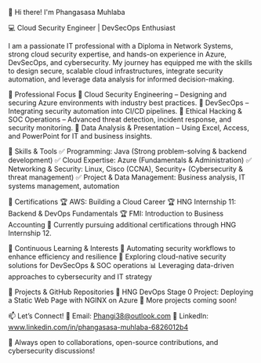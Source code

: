 👋 Hi there! I'm Phangasasa Muhlaba

💻 Cloud Security Engineer | DevSecOps Enthusiast

I am a passionate IT professional with a Diploma in Network Systems, strong cloud security expertise, and hands-on experience in Azure, DevSecOps, and cybersecurity. My journey has equipped me with the skills to design secure, scalable cloud infrastructures, integrate security automation, and leverage data analysis for informed decision-making.

💼 Professional Focus
🔹 Cloud Security Engineering – Designing and securing Azure environments with industry best practices.
🔹 DevSecOps – Integrating security automation into CI/CD pipelines.
🔹 Ethical Hacking & SOC Operations – Advanced threat detection, incident response, and security monitoring.
🔹 Data Analysis & Presentation – Using Excel, Access, and PowerPoint for IT and business insights.

🔧 Skills & Tools
✅ Programming: Java (Strong problem-solving & backend development)
✅ Cloud Expertise: Azure (Fundamentals & Administration)
✅ Networking & Security: Linux, Cisco (CCNA), Security+ (Cybersecurity & threat management)
✅ Project & Data Management: Business analysis, IT systems management, automation

📜 Certifications
🏆 AWS: Building a Cloud Career
🏆 HNG Internship 11: Backend & DevOps Fundamentals
🏆 FMI: Introduction to Business Accounting
📌 Currently pursuing additional certifications through HNG Internship 12.

🌱 Continuous Learning & Interests
🚀 Automating security workflows to enhance efficiency and resilience
🔐 Exploring cloud-native security solutions for DevSecOps & SOC operations
📊 Leveraging data-driven approaches to cybersecurity and IT strategy

📂 Projects & GitHub Repositories
🔗 HNG DevOps Stage 0 Project: Deploying a Static Web Page with NGINX on Azure
🔗 More projects coming soon!

📫 Let’s Connect!
📧 Email: Phangi38@outlook.com
💼 LinkedIn: www.linkedin.com/in/phangasasa-muhlaba-6826012b4

🚀 Always open to collaborations, open-source contributions, and cybersecurity discussions!
